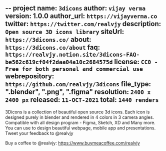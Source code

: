 --
project name: `3dicons`
author: `vijay verma`
version: 1.0.0
author_url: `https://vijayverma.co`
twitter: `https://twitter.com/realvjy`
description: `Open source 3D icons library`
siteUrl: `https://3dicons.co/`
about: `https://3dicons.co/about`
faq: `https://realvjy.notion.site/3dicons-FAQ-be562c619cf04f2daa04a10c2684575d`
license: `CC0 - Free for both personal and commercial use`
webrepository: `https://github.com/realvjy/3dicons`
file_type: ".blender", ".png", ".figma"
resolution: `2400 x 2400 px`
released: `11-OCT-2021`
total: `1440 renders`
--
3Dicons is a collection of beautiful open source 3d icons. Each icon is designed purely in blender and rendered in 4 colors in 3 camera angles. Compatible with all design program - Figma, Sketch, XD and Many more.  You can use to design beautiful webpage, mobile app and presentations. Tweet your feedback to @realvjy

Buy a coffee to @realvjy: https://www.buymeacoffee.com/realvjy